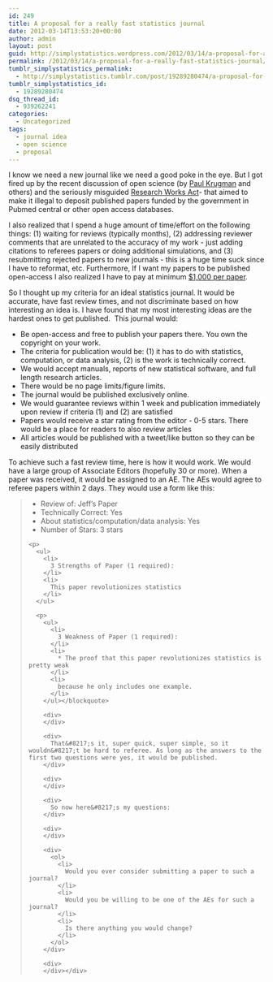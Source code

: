 ```yaml
---
id: 249
title: A proposal for a really fast statistics journal
date: 2012-03-14T13:53:20+00:00
author: admin
layout: post
guid: http://simplystatistics.wordpress.com/2012/03/14/a-proposal-for-a-really-fast-statistics-journal
permalink: /2012/03/14/a-proposal-for-a-really-fast-statistics-journal/
tumblr_simplystatistics_permalink:
  - http://simplystatistics.tumblr.com/post/19289280474/a-proposal-for-a-really-fast-statistics-journal
tumblr_simplystatistics_id:
  - 19289280474
dsq_thread_id:
  - 939262241
categories:
  - Uncategorized
tags:
  - journal idea
  - open science
  - proposal
---
```

I know we need a new journal like we need a good poke in the eye. But I got fired up by the recent discussion of open science (by <a href="http://krugman.blogs.nytimes.com/2012/01/17/open-science-and-the-econoblogosphere/" target="_blank">Paul Krugman</a> and others) and the seriously misguided <a href="http://en.wikipedia.org/wiki/Research_Works_Act" target="_blank">Research Works Act</a>- that aimed to make it illegal to deposit published papers funded by the government in Pubmed central or other open access databases.

<div>
  <span>I also realized that I spend a huge amount of time/effort on the following things: (1) waiting for reviews (typically months), (2) addressing reviewer comments that are unrelated to the accuracy of my work - just adding citations to referees papers or doing additional simulations, and (3) resubmitting rejected papers to new journals - this is a huge time suck since I have to reformat, etc. Furthermore, If I want my papers to be published open-access I also realized I have to pay at minimum <a href="http://simplystatistics.tumblr.com/post/12286350206/free-access-publishing-is-awesome-but-expensive-how" target="_blank">$1,000 per paper</a>. </span></p> 
  
  <p>
    <span>So I thought up my criteria for an ideal statistics journal. It would be accurate, have fast review times, and not discriminate based on how interesting an idea is. I have found that my most interesting ideas are the hardest ones to get published.  This journal would:</span>
  </p>
  
  <ul>
    <li>
      Be open-access and free to publish your papers there. You own the copyright on your work. 
    </li>
    <li>
      The criteria for publication would be: (1) it has to do with statistics, computation, or data analysis, (2) is the work is technically correct. 
    </li>
    <li>
      We would accept manuals, reports of new statistical software, and full length research articles. 
    </li>
    <li>
      There would be no page limits/figure limits. 
    </li>
    <li>
      The journal would be published exclusively online. 
    </li>
    <li>
      We would guarantee reviews within 1 week and publication immediately upon review if criteria (1) and (2) are satisfied
    </li>
    <li>
      Papers would receive a star rating from the editor - 0-5 stars. There would be a place for readers to also review articles
    </li>
    <li>
      All articles would be published with a tweet/like button so they can be easily distributed
    </li>
  </ul>
  
  <div>
  </div>
  
  <div>
    To achieve such a fast review time, here is how it would work. We would have a large group of Associate Editors (hopefully 30 or more). When a paper was received, it would be assigned to an AE. The AEs would agree to referee papers within 2 days. They would use a form like this:
  </div>
  
  <div>
  </div>
  
  <blockquote>
    <ul>
      <li>
        Review of: Jeff&#8217;s Paper
      </li>
      <li>
        Technically Correct: Yes
      </li>
      <li>
        About statistics/computation/data analysis: Yes
      </li>
      <li>
        Number of Stars: 3 stars
      </li>
    </ul>
    
    <p>
      <ul>
        <li>
          3 Strengths of Paper (1 required): 
        </li>
        <li>
          This paper revolutionizes statistics 
        </li>
      </ul>
      
      <p>
        <ul>
          <li>
            3 Weakness of Paper (1 required): 
          </li>
          <li>
            * The proof that this paper revolutionizes statistics is pretty weak
          </li>
          <li>
            because he only includes one example.
          </li>
        </ul></blockquote> 
        
        <div>
        </div>
        
        <div>
          That&#8217;s it, super quick, super simple, so it wouldn&#8217;t be hard to referee. As long as the answers to the first two questions were yes, it would be published. 
        </div>
        
        <div>
        </div>
        
        <div>
          So now here&#8217;s my questions: 
        </div>
        
        <div>
        </div>
        
        <div>
          <ol>
            <li>
              Would you ever consider submitting a paper to such a journal?
            </li>
            <li>
              Would you be willing to be one of the AEs for such a journal? 
            </li>
            <li>
              Is there anything you would change? 
            </li>
          </ol>
        </div>
        
        <div>
        </div></div>